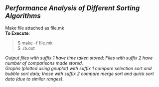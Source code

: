 ## *Performance Analysis of Different Sorting Algorithms*
Make file attached as file.mk \
**To Execute**: 
>$ make -f file.mk \
$ ./a.out 


*Output files with suffix 1 have time taken stored; Files with suffix 2 have number of comparisons made stored. \
Graphs (plotted using gnuplot) with suffix 1 compare selection sort and bubble sort data; those with suffix 2 compare merge sort and quick sort data (due to similar ranges).*

